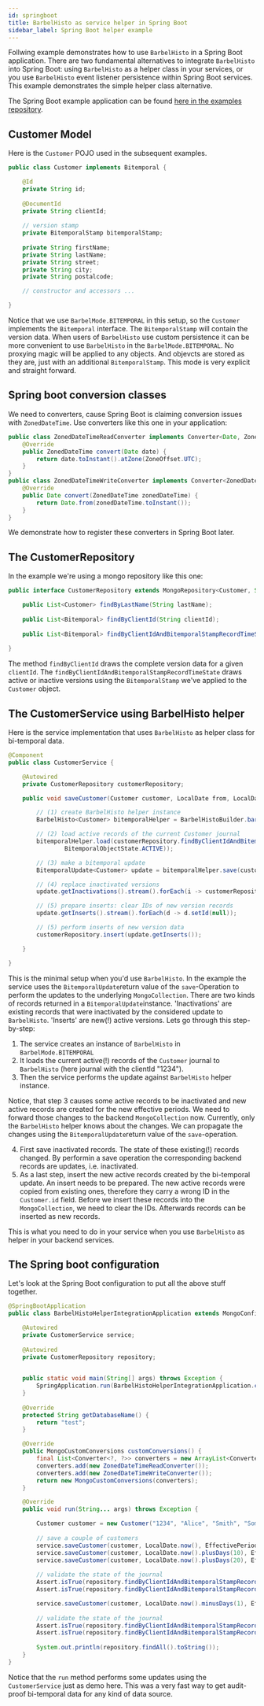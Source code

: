 ```yaml
---
id: springboot
title: BarbelHisto as service helper in Spring Boot
sidebar_label: Spring Boot helper example
---
```


Follwing example demonstrates how to use `BarbelHisto` in a Spring Boot application. There are two fundamental alternatives to integrate `BarbelHisto` into Spring Boot: using `BarbelHisto` as a helper class in your services, or you use `BarbelHisto` event listener persistence within Spring Boot services. This example demonstrates the simple helper class alternative.

The Spring Boot example application can be found [here in the examples repository](https://github.com/projectbarbel/barbelhisto-samples/tree/master/springboot-helper).

## Customer Model

Here is the `Customer` POJO used in the subsequent examples.

```java
public class Customer implements Bitemporal {

    @Id
    private String id;
    
	@DocumentId
	private String clientId;
	
	// version stamp
	private BitemporalStamp bitemporalStamp;
	
	private String firstName;
	private String lastName;
	private String street;
	private String city;
	private String postalcode;

    // constructor and accessors ...

}    
```

Notice that we use `BarbelMode.BITEMPORAL` in this setup, so the `Customer` implements the `Bitemporal` interface.
The `BitemporalStamp` will contain the version data. When users of `BarbelHisto` use custom persistence it can be more convenient to use `BarbelHisto` in the `BarbelMode.BITEMPORAL`. No proxying magic will be applied to any objects. And objevcts are stored as they are, just with an additional `BitemporalStamp`. This mode is very explicit and straight forward.

## Spring boot conversion classes

We need to converters, cause Spring Boot is claiming conversion issues with `ZonedDateTime`.
Use converters like this one in your application:

```java
public class ZonedDateTimeReadConverter implements Converter<Date, ZonedDateTime> {
    @Override
    public ZonedDateTime convert(Date date) {
        return date.toInstant().atZone(ZoneOffset.UTC);
    }
}
public class ZonedDateTimeWriteConverter implements Converter<ZonedDateTime, Date> {
    @Override
    public Date convert(ZonedDateTime zonedDateTime) {
        return Date.from(zonedDateTime.toInstant());
    }
}
```
We demonstrate how to register these converters in Spring Boot later.

## The CustomerRepository

In the example we're using a mongo repository like this one:

```java
public interface CustomerRepository extends MongoRepository<Customer, String> {

	public List<Customer> findByLastName(String lastName);
	
	public List<Bitemporal> findByClientId(String clientId);
	
	public List<Bitemporal> findByClientIdAndBitemporalStampRecordTimeState(String clientId, BitemporalObjectState state);
	
}
```

The method `findByClientId` draws the complete version data for a given `clientId`.
The `findByClientIdAndBitemporalStampRecordTimeState` draws active or inactive versions using the `BitemporalStamp` we've applied to the `Customer` object.

## The CustomerService using BarbelHisto helper

Here is the service implementation that uses `BarbelHisto` as helper class for bi-temporal data.

```java
@Component
public class CustomerService {

    @Autowired
    private CustomerRepository customerRepository;

    public void saveCustomer(Customer customer, LocalDate from, LocalDate until) {

        // (1) create BarbelHisto helper instance
        BarbelHisto<Customer> bitemporalHelper = BarbelHistoBuilder.barbel().withMode(BarbelMode.BITEMPORAL).build();

        // (2) load active records of the current Customer journal
        bitemporalHelper.load(customerRepository.findByClientIdAndBitemporalStampRecordTimeState(customer.getClientId(),
                BitemporalObjectState.ACTIVE));

        // (3) make a bitemporal update
        BitemporalUpdate<Customer> update = bitemporalHelper.save(customer, from, until);

        // (4) replace inactivated versions
        update.getInactivations().stream().forEach(i -> customerRepository.save(i));

        // (5) prepare inserts: clear IDs of new version records
        update.getInserts().stream().forEach(d -> d.setId(null));

        // (5) perform inserts of new version data
        customerRepository.insert(update.getInserts());

    }

}
```

This is the minimal setup when you'd use `BarbelHisto`. In the example the service uses the `BitemporalUpdate`return value of the `save`-Operation to perform the updates to the underlying `MongoCollection`. There are two kinds of records returned in a `BitemporalUpdate`instance. 'Inactivations' are existing records that were inactivated by the considered update to `BarbelHisto`. 'Inserts' are new(!) active versions. Lets go through this step-by-step:

1. The service creates an instance of `BarbelHisto` in `BarbelMode.BITEMPORAL`
2. It loads the current active(!) records of the `Customer` journal to `BarbelHisto` (here journal with the clientId "1234").
3. Then the service performs the update against `BarbelHisto` helper instance. 

Notice, that step 3 causes some active records to be inactivated and new active records are created for the new effective periods. We need to forward those changes to the backend `MongoCollection` now. Currently, only the `BarbelHisto` helper knows about the changes. We can propagate the changes using the `BitemporalUpdate`return value of the `save`-operation.

4. First save inactivated records. The state of these existing(!) records changed. By performin a save operation the corresponding backend records are updates, i.e. inactivated.
5. As a last step, insert the new active records created by the bi-temporal update. An insert needs to be prepared. The new active records were copied from existing ones, therefore they carry a wrong ID in the `Customer.id` field. Before we insert these records into the `MongoCollection`, we need to clear the IDs. Afterwards records can be inserted as new records.

This is what you need to do in your service when you use `BarbelHisto` as helper in your backend services.

## The Spring boot configuration

Let's look at the Spring Boot configuration to put all the above stuff together.

```java
@SpringBootApplication
public class BarbelHistoHelperIntegrationApplication extends MongoConfigurationSupport implements CommandLineRunner {

    @Autowired
    private CustomerService service;
    
    @Autowired
    private CustomerRepository repository;
    

    public static void main(String[] args) throws Exception {
	    SpringApplication.run(BarbelHistoHelperIntegrationApplication.class, args);
	}
	
    @Override
    protected String getDatabaseName() {
        return "test";
    }

    @Override
    public MongoCustomConversions customConversions() {
        final List<Converter<?, ?>> converters = new ArrayList<Converter<?, ?>>();
        converters.add(new ZonedDateTimeReadConverter());
        converters.add(new ZonedDateTimeWriteConverter());
        return new MongoCustomConversions(converters);
    }

	@Override
    public void run(String... args) throws Exception {

	    Customer customer = new Customer("1234", "Alice", "Smith", "Some Street 10", "Houston", "77001");
	    
        // save a couple of customers
	    service.saveCustomer(customer, LocalDate.now(), EffectivePeriod.INFINITE);
	    service.saveCustomer(customer, LocalDate.now().plusDays(10), EffectivePeriod.INFINITE);
	    service.saveCustomer(customer, LocalDate.now().plusDays(20), EffectivePeriod.INFINITE);
	    
        // validate the state of the journal
	    Assert.isTrue(repository.findByClientIdAndBitemporalStampRecordTimeState("1234", BitemporalObjectState.ACTIVE).size() == 3, "must contain 3 active records");
	    Assert.isTrue(repository.findByClientIdAndBitemporalStampRecordTimeState("1234", BitemporalObjectState.INACTIVE).size() == 2, "must contain 2 inactive records");

	    service.saveCustomer(customer, LocalDate.now().minusDays(1), EffectivePeriod.INFINITE);
	    
	    // validate the state of the journal
        Assert.isTrue(repository.findByClientIdAndBitemporalStampRecordTimeState("1234", BitemporalObjectState.ACTIVE).size() == 1, "must contain 1 active records");
        Assert.isTrue(repository.findByClientIdAndBitemporalStampRecordTimeState("1234", BitemporalObjectState.INACTIVE).size() == 5, "must contain 5 inactive records");
	    
	    System.out.println(repository.findAll().toString());
    }
}
```
Notice that the `run` method performs some updates using the `CustomerService` just as demo here.
This was a very fast way to get audit-proof bi-temporal data for any kind of data source.


